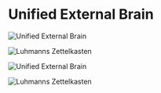 # Unified External Brain



![Unified External Brain](http://www.plantuml.com/plantuml/svg/5Sqz3i8m343XdLF00HhlJ1M8ZPK3cCGqbXAdya_ByQ7BU-CtcwDwz7QwiEGMXKBRkRglTWLGtDF2NkCTHfg7E8cdF3hSgx8zqL3X9VnXAjFZwwI2RRefia0_mXqNCXWRwSQqf_MGPfBo_my0)

![Luhmanns Zettelkasten](http://www.plantuml.com/plantuml/svg/5Sqz3i8m343XlQUW5MkR7Gcf0h6nSW2JciPIuaJ-QJa-T7bl_6Or4FEIk_uChKc5cAv3zbI0UUXwufXzGPTyIcPDBo48xDDAblpjYX8h6x9DiPPmJqBw10K9BwOFuJ8-leR2aCUR074eHwZ0YXhgXh8HxbCx-1bv-Vy7)

![Unified External Brain](http://www.plantuml.com/plantuml/proxy?cache=no&src=https://raw.githubusercontent.com/ChrisLasar/Unified-External-Brain/main/images/overview.puml)

![Luhmanns Zettelkasten](http://www.plantuml.com/plantuml/proxy?cache=no&src=https://raw.githubusercontent.com/ChrisLasar/Unified-External-Brain/main/images/overview-luhmann.puml)